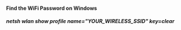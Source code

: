 #### Find the WiFi Password on Windows

##### netsh wlan show profile name="YOUR_WIRELESS_SSID" key=clear
